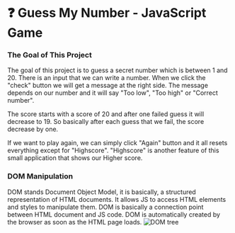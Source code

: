 # :question: Guess My Number - JavaScript Game

### The Goal of This Project
The goal of this project is to guess a secret number which is between 1 and 20. There is an input that we can write a number. When we click the "check" button we will get
a message at the right side. The message depends on our number and it will say "Too low", "Too high" or "Correct number".

The score starts with a score of 20 and after one failed guess it will decrease to 19. So basically after each guess that we fail, the score decrease by one. 

If we want to play again, we can simply click "Again" button and it all resets everything except for "Highscore". "Highscore" is another feature of this small application that 
shows our Higher score. 

### DOM Manipulation
DOM stands Document Object Model, it is basically, a structured representation of HTML documents. It allows JS to access HTML elements and styles to manipulate them. DOM is 
basically a connection point between HTML document and JS code. DOM is automatically created by the browser as soon as the HTML page loads. 
![DOM tree](https://www.tutorialstonight.com/assets/js/dom-tutorial.webp)
